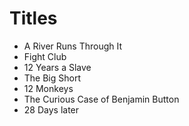 # Titles

- A River Runs Through It
- Fight Club
- 12 Years a Slave
- The Big Short
- 12 Monkeys
- The Curious Case of Benjamin Button
- 28 Days later
